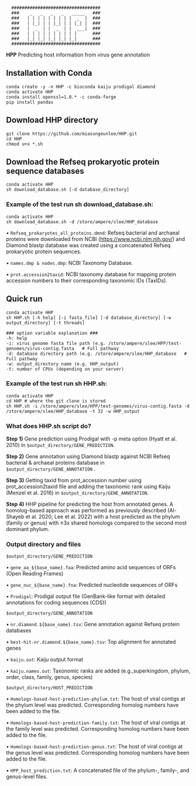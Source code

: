 ````
  ##################################
  ###    _   _   _   _   _____   ###  
  ###   | | | | | | | | |  _  |  ###   
  ###   | |_| | | |_| | | |_| |  ###    
  ###   |  _  | |  _  | |  ___|  ###  
  ###   | | | | | | | | | |      ###   
  ###   |_| |_| |_| |_| |_|      ###  
  ##################################
````
**HPP** Predicting host information from virus gene annotation

## Installation with Conda
````
conda create -y -n HHP -c bioconda kaiju prodigal diamond
conda activate HHP
conda install openssl=1.0.* -c conda-forge
pip install pandas
````

## Download HHP directory
````
git clone https://github.com/miasungeunlee/HHP.git
cd HHP
chmod u+x *.sh
````

## Download the Refseq prokaryotic protein sequence databases
````
conda activate HHP
sh download_database.sh [-d database_directory]
````
### Example of the test run sh download_database.sh:
````
conda activate HHP
sh download_database.sh -d /store/ampere/slee/HHP_database 
````

•	````Refseq_prokaryotes_all_proteins.dmnd````: Refseq bacterial and archaeal proteins were downloaded from NCBI (https://www.ncbi.nlm.nih.gov/) and Diamond blastp database was created using a concatenated Refseq prokaryotic protein sequences. 

•	````names.dmp & nodes.dmp````: NCBI Taxonomy Database.

•	````prot.accession2taxid````: NCBI taxonomy database for mapping protein accession numbers to their corresponding taxonomic IDs (TaxIDs).


## Quick run
````
conda activate HHP
sh HHP.sh [-h help] [-i fasta_file] [-d database_directory] [-w output_directory] [-t threads] 

### option variable explanation ###
-h: help
-i: virus genome fasta file path (e.g. /store/ampere/slee/HPP/test-genomes/virus-contig.fasta   # Full pathway
-d: database directory path (e.g. /store/ampere/slee/HHP_database   # Full pathway 
-w: output_directory name (e.g. HHP_output)
-t: number of CPUs (depending on your server)
````

### Example of the test run sh HHP.sh:
````
conda activate HHP
cd HHP # where the git clone is stored
sh HHP.sh -i /store/ampere/slee/HPP/test-genomes/virus-contig.fasta -d /store/ampere/slee/HHP_database -t 32 -w HHP_output
````

### What does HHP.sh script do?

**Step 1)** Gene prediction using Prodigal with -p meta option (Hyatt et al. 2010) in ````$output_directory/GENE_PREDICTION````.

**Step 2)** Gene annotation using Diamond blastp against NCBI Refseq bacterial & archaeal proteins database in ````$output_directory/GENE_ANNOTATION```` .

**Step 3)** Getting taxid from prot_accession number using prot_accession2taxid file and adding the taxonomic rank using Kaiju (Menzel et al. 2016) in ````$output_directory/GENE_ANNOTATION````. 

**Step 4)** HHP pipeline for predicting the host from annotated genes. A homolog-based approach was performed as previously described (Al-Shayeb et al. 2020; Lee et al. 2022) with a host predicted as the phylum (family or genus) with ≥3x shared homologs compared to the second
most dominant phylum.

### Output directory and files
````
$output_directory/GENE_PREDICTION
````
•	````gene_aa_${base_name}.faa````: Predicted amino acid sequences of ORFs (Open Reading Frames)

•	````gene_nuc_${base_name}.fna````: Predicted nucleotide sequences of ORFs  

•	````Prodigal````: Prodigal output file (GenBank-like format with detailed annotations for coding sequences (CDS))

````
$output_directory/GENE_ANNOTATION
````
•	````nr.diamond.${base_name}.tsv````: Gene annotation against Refseq protein databases 

•	````best-hit-nr.diamond.${base_name}.tsv````: Top alignment for annotated genes

•	````kaiju.out````: Kaiju output format

•	````kaiju.names.out````: Taxonomic ranks are added (e.g.,superkingdom, phylum, order, class, family, genus, species)
````
$output_directory/HOST_PREDICTION
````
•	````Homologs-based-host-prediction-phylum.txt````: The host of viral contigs at the phylum level was predicted. Corresponding homolog numbers have been added to the file.

•	````Homologs-based-host-prediction-family.txt````: The host of viral contigs at the family level was predicted. Corresponding homolog numbers have been added to the file.

•	````Homologs-based-host-prediction-genus.txt````: The host of viral contigs at the genus level was predicted. Corresponding homolog numbers have been added to the file.

•	````HPP_host_prediction.txt````: A concatenated file of the phylum-, family-, and genus-level files.





